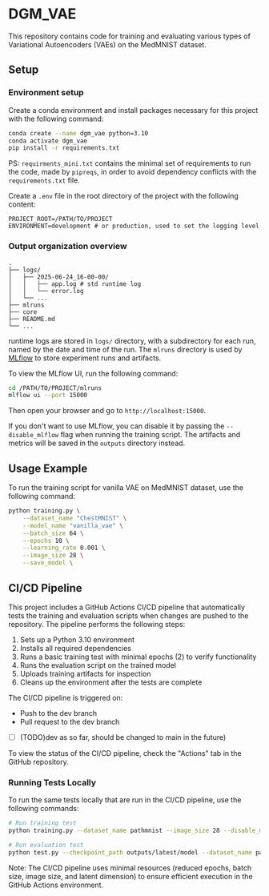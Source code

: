 # DGM_VAE

This repository contains code for training and evaluating various types of Variational Autoencoders (VAEs) on the MedMNIST dataset.

## Setup
### Environment setup
Create a conda environment and install packages necessary for this project with the following command:

```bash
conda create --name dgm_vae python=3.10
conda activate dgm_vae
pip install -r requirements.txt
```
PS: `requirments_mini.txt` contains the minimal set of requirements to run the code, made by `pipreqs`, in order to avoid dependency conflicts with the `requirements.txt` file.

Create a `.env` file in the root directory of the project with the following content:

```text
PROJECT_ROOT=/PATH/TO/PROJECT
ENVIRONMENT=development # or production, used to set the logging level
```

### Output organization overview
```text
.
├── logs/
│   ├── 2025-06-24_16-00-00/
│   │   ├── app.log # std runtime log
│   │   └── error.log 
│   └── ...
├── mlruns
├── core
├── README.md
└── ...
```
runtime logs are stored in `logs/` directory, with a subdirectory for each run, named by the date and time of the run. The `mlruns` directory is used by [MLflow](https://mlflow.org/docs/latest/ml/) to store experiment runs and artifacts.

To view the MLflow UI, run the following command:

```bash
cd /PATH/TO/PROJECT/mlruns
mlflow ui --port 15000
```

Then open your browser and go to `http://localhost:15000`.

If you don't want to use MLflow, you can disable it by passing the `--disable_mlflow` flag when running the training script. The artifacts and metrics will be saved in the `outputs` directory instead.

## Usage Example
To run the training script for vanilla VAE on MedMNIST dataset, use the following command:

```bash
python training.py \
    --dataset_name "ChestMNIST" \
    --model_name "vanilla_vae" \
    --batch_size 64 \
    --epochs 10 \
    --learning_rate 0.001 \
    --image_size 28 \
    --save_model \

```

## CI/CD Pipeline

This project includes a GitHub Actions CI/CD pipeline that automatically tests the training and evaluation scripts when changes are pushed to the repository. The pipeline performs the following steps:

1. Sets up a Python 3.10 environment
2. Installs all required dependencies
3. Runs a basic training test with minimal epochs (2) to verify functionality
4. Runs the evaluation script on the trained model
5. Uploads training artifacts for inspection
6. Cleans up the environment after the tests are complete

The CI/CD pipeline is triggered on:
- Push to the dev branch
- Pull request to the dev branch
- [ ]  (TODO)dev as so far, should be changed to main in the future)

To view the status of the CI/CD pipeline, check the "Actions" tab in the GitHub repository.

### Running Tests Locally

To run the same tests locally that are run in the CI/CD pipeline, use the following commands:

```bash
# Run training test
python training.py --dataset_name pathmnist --image_size 28 --disable_mlflow --save_model --smoke_test

# Run evaluation test
python test.py --checkpoint_path outputs/latest/model --dataset_name pathmnist --image_size 28 --smoke_test
```

Note: The CI/CD pipeline uses minimal resources (reduced epochs, batch size, image size, and latent dimension) to ensure efficient execution in the GitHub Actions environment.
